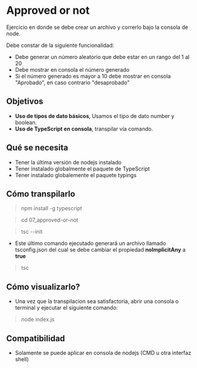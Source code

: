 # Approved or not

Ejercicio en donde se debe crear un archivo y correrlo bajo la consola de node.

Debe constar de la siguiente funcionalidad:

- Debe generar un número aleatorio que debe estar en un rango del 1 al 20
- Debe mostrar en consola el número generado
- Si el número generado es mayor a 10 debe mostrar en consola "Aprobado", en caso contrario "desaprobado"

## Objetivos

- **Uso de tipos de dato básicos**, Usamos el tipo de dato number y boolean.
- **Uso de TypeScript en consola**, transpilar vía comando.

## Qué se necesita

- Tener la última versión de nodejs instalado
- Tener instalado globalmente el paquete de TypeScript
- Tener instalado globalemente el paquete typings

## Cómo transpilarlo

> npm install -g typescript

> cd 07_approved-or-not

> tsc --init

- Este último comando ejecutado generará un archivo llamado tsconfig.json del cual se debe cambiar el propiedad **noImplicitAny** a **true**

> tsc

## Cómo visualizarlo?

- Una vez que la transpilacion sea satisfactoria, abrir una consola o terminal y ejecutar el siguiente comando:

> node index.js

## Compatibilidad

- Solamente se puede aplicar en consola de nodejs (CMD u otra interfaz shell)